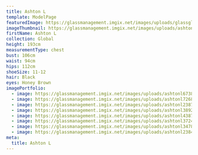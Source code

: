 ```yaml
---
title: Ashton L
template: ModelPage
featuredImage: https://glassmanagement.imgix.net/images/uploads/glassglobal.jpg
imageThumbnail: https://glassmanagement.imgix.net/images/uploads/ashtonl73246.jpg
firstName: Ashton L
collection: Global
height: 193cm
measurementType: chest
bust: 106cm
waist: 94cm
hips: 112cm
shoeSize: 11-12
hair: Black
eyes: Honey Brown
imagePortfolio:
  - image: https://glassmanagement.imgix.net/images/uploads/ashtonl67389.jpg
  - image: https://glassmanagement.imgix.net/images/uploads/ashtonl726843.jpg
  - image: https://glassmanagement.imgix.net/images/uploads/ashtonl238749.jpg
  - image: https://glassmanagement.imgix.net/images/uploads/ashtonl389247.jpg
  - image: https://glassmanagement.imgix.net/images/uploads/ashtonl438729.jpg
  - image: https://glassmanagement.imgix.net/images/uploads/ashtonl37248.jpg
  - image: https://glassmanagement.imgix.net/images/uploads/ashtonl34782.jpg
  - image: https://glassmanagement.imgix.net/images/uploads/ashtonl23847.jpg
meta:
  title: Ashton L
---
```


